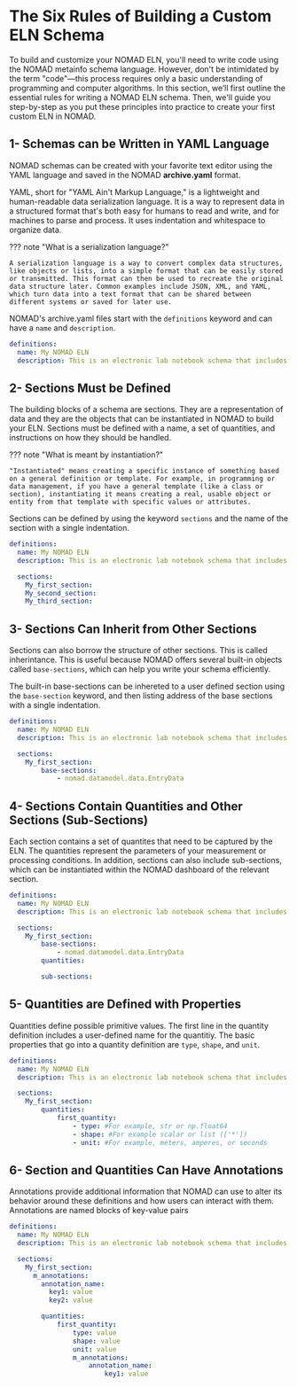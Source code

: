 <!-- ## Creating an Electronic Lab Notebook using Custom schema -->

# The Six Rules of Building a Custom ELN Schema

To build and customize your NOMAD ELN, you'll need to write code using the NOMAD metainfo schema language. However, don't be intimidated by the term "code"—this process requires only a basic understanding of programming and computer algorithms.
In this section, we’ll first outline the essential rules for writing a NOMAD ELN schema. Then, we'll guide you step-by-step as you put these principles into practice to create your first custom ELN in NOMAD. 

## **1- Schemas can be Written in YAML Language**

NOMAD schemas can be created with your favorite text editor using the YAML language and saved in the NOMAD **archive.yaml** format.

YAML, short for "YAML Ain't Markup Language," is a lightweight and human-readable data serialization language. It is a way to represent data in a structured format that's both easy for humans to read and write, and for machines to parse and process. It uses indentation and whitespace to organize data.

??? note "What is a serialization language?"

    A serialization language is a way to convert complex data structures, like objects or lists, into a simple format that can be easily stored or transmitted. This format can then be used to recreate the original data structure later. Common examples include JSON, XML, and YAML, which turn data into a text format that can be shared between different systems or saved for later use.

NOMAD's archive.yaml files start with the `definitions` keyword and can have a `name` and `description`.


```yaml
definitions:
  name: My NOMAD ELN
  description: This is an electronic lab notebook schema that includes several sections.
```


## **2- Sections Must be Defined**
The building blocks of a schema are sections. They are a representation of data and they are the objects that can be instantiated in NOMAD to build your ELN. 
Sections must be defined with a name, a set of quantities, and instructions on how they should be handled. 

??? note "What is meant by instantiation?"

    "Instantiated" means creating a specific instance of something based on a general definition or template. For example, in programming or data management, if you have a general template (like a class or section), instantiating it means creating a real, usable object or entity from that template with specific values or attributes.

Sections can be defined by using the keyword `sections` and the name of the section with a single indentation.

```yaml
definitions:
  name: My NOMAD ELN
  description: This is an electronic lab notebook schema that includes several sections.

  sections:
    My_first_section:
    My_second_section:
    My_third_section:
```

## **3- Sections Can Inherit from Other Sections**
Sections can also borrow the structure of other sections. This is called inherintance. 
This is useful because NOMAD offers several built-in objects called `base-sections`, which can help you write your schema efficiently.

The built-in base-sections can be inhereted to a user defined section using the `base-section` keyword, and then listing address of the base sections with a single indentation.

```yaml
definitions:
  name: My NOMAD ELN
  description: This is an electronic lab notebook schema that includes several sections.

  sections:
    My_first_section:
        base-sections:
            - nomad.datamodel.data.EntryData
```
## **4- Sections Contain Quantities and Other Sections (Sub-Sections)**
Each section contains a set of quantites that need to be captured by the ELN. The quantities represent the parameters of your measurement or processing conditions.
In addition, sections can also include sub-sections, which can be instantiated within the NOMAD dashboard of the relevant section.

```yaml
definitions:
  name: My NOMAD ELN
  description: This is an electronic lab notebook schema that includes several sections.

  sections:
    My_first_section:
        base-sections:
            - nomad.datamodel.data.EntryData
        quantities:

        sub-sections:
```

## **5- Quantities are Defined with Properties**

Quantities define possible primitive values. The first line in the quantity definition includes a user-defined name for the quantitiy. The basic properties that go into a quantity definition are `type`, `shape`, and `unit`.

```yaml
definitions:
  name: My NOMAD ELN
  description: This is an electronic lab notebook schema that includes several sections.

  sections:
    My_first_section:
        quantities:
            first_quantity:
                - type: #For example, str or np.float64
                - shape: #For example scalar or list (['*'])
                - unit: #For example, meters, amperes, or seconds
```

## **6- Section and Quantities Can Have Annotations**
 Annotations provide additional information that NOMAD can use to alter its behavior around these definitions and how users can interact with them. Annotations are named blocks of key-value pairs

```yaml
definitions:
  name: My NOMAD ELN
  description: This is an electronic lab notebook schema that includes several sections.

  sections:
    My_first_section:
      m_annotations:
        annotation_name:
          key1: value
          key2: value

        quantities:
            first_quantity:
                type: value
                shape: value
                unit: value
                m_annotations:
                    annotation_name:
                        key1: value
```




